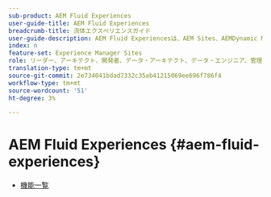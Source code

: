 ```yaml
---
sub-product: AEM Fluid Experiences
user-guide-title: AEM Fluid Experiences
breadcrumb-title: 流体エクスペリエンスガイド
user-guide-description: AEM Fluid Experiencesは、AEM Sites、AEMDynamic Media、AEM Assetsの強力な機能セットを活用して、ヘッドレスコンテンツ配信に対する堅牢なソリューションを提供します。
index: n
feature-set: Experience Manager Sites
role: リーダー、アーキテクト、開発者、データ・アーキテクト、データ・エンジニア、管理者、実業家
translation-type: tm+mt
source-git-commit: 2e734041bdad7332c35ab41215069ee696f786f4
workflow-type: tm+mt
source-wordcount: '51'
ht-degree: 3%

---
```



# AEM Fluid Experiences {#aem-fluid-experiences}

+ [機能一覧](/help/fluid-experiences/feature-list.md)